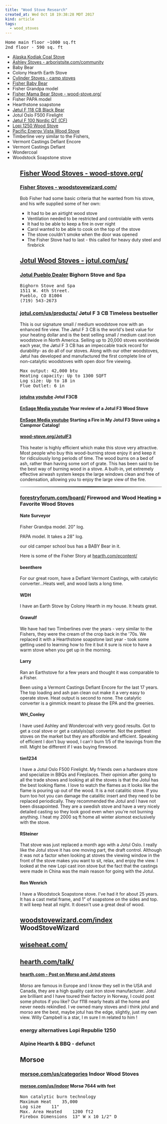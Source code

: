 ```yaml
---
title: "Wood Stove Research"
created_at: Wed Oct 18 19:38:28 MDT 2017
kind: article
tags:
  - wood_stoves
---
```


<pre>
Home main floor ~1000 sq.ft
2nd floor - 590 sq. ft
</pre>

<ul>
  <li><a href="http://www.alaskastove.com/coal-stoves/kodiak/" target="_blank">Alaska Kodiak Coal Stove</a></li>
  <li><a href="https://www.arboristsite.com/community/threads/ashley-stoves-danger.182598/" target="_blank">Ashley Stoves - arboristsite.com/community</a></li>
  <li>Baby Bear</li>
  <li>Colony Hearth Earth Stove</li>
  <li><a href="http://www.cylinderstoves.com/stoves.html" target="_blank">Cylinder Stoves - camp stoves</a></li>
  <li><a href="http://wood-stove.org/fisher-baby-bear.html" target="_blank">Fisher Baby Bear</a></li>
  <li>Fisher Grandpa model</li>
  <li><a href="http://wood-stove.org/fisher-mama-bear.html" target="_blank">Fisher Mama Bear Stove - wood-stove.org/</a></li>
  <li>Fisher PAPA model</li>
  <li>Hearthstone soapstone</li>
  <li><a href="http://jotul.com/us/products/wood-stoves/jotul-f-118-cb-black-bear" target="_blank">Jøtul F 118 CB Black Bear</a></li>
  <li>Jotul Oslo F500 Firelight</li>
  <li><a href="http://jotul.com/us/products/wood-stoves/jotul-f-100-nordic-qt-cf" target="_blank">Jøtul F 100 Nordic QT (CF)</a></li>
  <li><a href="http://www.lopistoves.com/product-detail.aspx?model=242" target="_blank">Lopi 1250 Wood Stove</a></li>
  <li><a href="http://pacificenergy.net/products/wood/traditional-stoves/vista/" target="_blank">Pacific Energy Vista Wood Stove</a></li>
  <li>Timberline very similar to the Fishers,</li>
  <li>Vermont Castings Defiant Encore</li>
  <li>Vermont Castings Defiant</li>
  <li>Wondercoal</li>
  <li>Woodstock Soapstone stove</li>
<ul>

<h2>
  <a href="http://wood-stove.org/fischerwoodstove.html" target="_blank">Fisher Wood Stoves - wood-stove.org/</a>
</h2>

<h3>
  <a href="http://www.woodstovewizard.com/fisher-wood-stoves.html" target="_blank">Fisher Stoves - woodstovewizard.com/</a>
</h3>

Bob Fisher had some basic criteria that he wanted from his stove, and his wife supplied some of her own:

<ul>
  <li>It had to be an airtight wood stove</li>
  <li>Ventilation needed to be restricted and controlable with vents</li>
  <li>It had to be able to keep a fire in over night</li>
  <li>Carol wanted to be able to cook on the top of the stove</li>
  <li>The stove couldn't smoke when the door was opened</li>
  <li>The Fisher Stove had to last - this called for heavy duty steel and firebrick</li>
</ul>

<h2>
  <a href="http://jotul.com/us/products/wood-stoves" target="_blank">Jotul Wood Stoves - jotul.com/us/</a>
</h2>

<h3>
  <a href="" target="_blank">Jotul Pueblo Dealer</a>
  Bighorn Stove and Spa
</h3>

<pre>
Bighorn Stove and Spa
1511 W. 4th Street. 
Pueblo, CO 81004
(719) 543-2673
</pre>

<h3>
  <a href="http://jotul.com/us/products/wood-stoves/jotul-f-3-cb" target="_blank">jotul.com/us/products/</a>
  Jøtul F 3 CB Timeless bestseller
</h3>

This is our signature small / medium woodstove now with an enhanced
fire view.  The Jøtul F 3 CB is the world's best value for your heating
dollar and is the best selling small / medium cast iron woodstove in
North America.  Selling up to 20,000 stoves worldwide each year, the
Jøtul F 3 CB has an impeccable track record for durability- as do all
of our stoves.  Along with our other woodstoves, Jøtul has developed
and manufactured the first complete line of non-catalytic woodstoves
with open door fire viewing.

<pre>
Max output: 42,000 btu
Heating capacity: Up to 1300 SQFT
Log size: Up to 18 in
Flue Outlet: 6 in
</pre>

<h4>
  <a href="https://www.youtube.com/watch?v=asWmOHjWz4U" target="_blank">jotulna youtube</a>
  Jotul F3CB
</h4>

<h4>
  <a href="https://www.youtube.com/watch?v=UbSMLNJslzY" target="_blank">EnSage Media youtube</a>
  Year review of a Jotul F3 Wood Stove
</h4>

<h4>
  <a href="https://www.youtube.com/watch?v=I6lImgk29OA" target="_blank">EnSage Media youtube</a>
  Starting a Fire in My Jotul F3 Stove using a Campmor Catalog!
</h4>

<h4>
  <a href="http://wood-stove.org/JotulF3.html" target="_blank">wood-stove.org/JotulF3</a>
</h4>

This heater is highly efficient which make this stove very
attractive. Most people who buy this wood-burning stove enjoy it and
keep it for ridiculously long periods of time. The wood burns on a bed of
ash, rather than having some sort of grate. This has been said to be the
best way of burning wood in a stove. A built-in, yet extremely effective
airwash system keeps the large windows clean and free of condensation,
allowing you to enjoy the large view of the fire.

<hr style="border: 0; height: 3px; background: #333; background-image: linear-gradient(to right, #ccc, #333, #ccc);">

<h3>
  <a href="http://www.forestryforum.com/board/index.php?topic=28414.0" target="_blank">forestryforum.com/board/</a>
  Firewood and Wood Heating » Favorite Wood Stoves 
</h3>

<h4>Nate Surveyor</h4>

Fisher Grandpa model. 20" log.

PAPA model. It takes a 28" log.

our old camper school bus has a BABY Bear in it. 

Here is some of the Fisher Story at
<a href="http://www.hearth.com/econtent/index.php/wiki/Fisher_Stoves" target="_blank">hearth.com/econtent/</a>

<h4>beenthere</h4>

For our great room, have a Defiant Vermont Castings, with catalytic converter...Heats well, and wood lasts a long time.

<h4>WDH</h4>

I have an Earth Stove by Colony Hearth in my house.  It heats great.

<h4>Grawulf</h4>

We have had two Timberlines over the years - very similar to the Fishers,
they were the cream of the crop back in the '70s. We replaced it with
a Hearthstone soapstone last year - took some getting used to learning
how to fire it but it sure is nice to have a warm stove when you get up
in the morning.

<h4>Larry</h4>

Ran an Earthstove for a few years and thought it was comparable to
a Fisher.

Been using a Vermont Castings Defiant Encore for the last 17 years.
The top loading and ash pan clean out make it a very easy to operate
stove.  Heat output is second to none.  The catalytic converter is a
gimmick meant to please the EPA and the greenies.

<h4>WH_Conley</h4>

I have used Ashley and Wondercoal with very good results. Got to get a
coal stove or get a catalyis(sp) converter. Not the prettiest stoves on
the market but they are affordible and efficient. Speaking of efficient
I don't buy wood, I can'r burn 1/5 of the leavings from the mill. Might
be different if I was buying firewood.

<h4>tim1234</h4>

I have a Jotul Oslo F500 Firelight.  My friends own a hardware store
and specialize in BBQs and Fireplaces.  Their opinion after going to
all the trade shows and looking at all the stoves is that the Jotul has
the best looking flame.  I love to watch the flames as it looks like
the flame is pouring up out of the wood.  It is a not catalitic stove.
If you burn too hot you can damage the catalitic insert and they need
to be replaced periodically.  They recommended the Jotul and I have
not been dissapointed.  They are a swedish stove and have a very nicely
detailed casting so they look good even when you're not burning anything.
I heat my 2000 sq ft home all winter alomost exclusively with the stove.

<h4>RSteiner</h4>

That stove was just replaced a month ago with a Jotul Oslo.  I really like
the Jotul stove it has one moving part, the draft control.  Although it
was not a factor when looking at stoves the viewing window in the front
of the stove makes you want to sit, relax, and enjoy the view.  I looked
at the new Lopi cast iron stove but the fact that the castings were made
in China was the main reason for going with the Jotul.

<h4>Ron Wenrich</h4>

I have a Woodstock Soapstone stove.  I've had it for about 25 years.
It has a cast metal frame, and 1" of soapstone on the sides and top.
It will keep heat all night.  It doesn't use a great deal of wood.

<h2>
  <a href="http://www.woodstovewizard.com/index.html" target="_blank">woodstovewizard.com/index</a>
  WoodStoveWizard
</h2>

<h2>
  <a href="http://www.wiseheat.com/" target="_blank">wiseheat.com/</a>
</h2>

<h2>
  <a href="https://www.hearth.com/talk/categories/main-hearth-forums.4/" target="_blank">hearth.com/talk/</a>
</h2>

<h4>
  <a href="https://www.hearth.com/talk/threads/show-us-yours-wood-shed.88203/page-2#post-1144567" target="_blank">hearth.com - Post on Morso and Jotul stoves</a>
</h4>

Morso are famous in Europe and I know they sell in the USA and Canada,
they are a high quality cast iron stove manufacturer. Jotul are brilliant
and I have toured their factory in Norway, I could post some photos if you
like? Our f118 nearly heats all the home and never needs rekindled. I ve
owned many stoves and i think jotul and morso are the best, maybe jotul
has the edge, slightly, just my own view. Willy Campbell is a star,
I m sure I m related to him !

<h3>
energy alternatives
Lopi Republie 1250
</h3>

<h3>
Alpine Hearth & BBQ - defunct
</h3>

<h2>Morsoe</h2>

<h3>
  <a href="https://morsoe.com/us/categories/indoor/products/shopc/wood-burning-stove-us" target="_blank">morsoe.com/us/categories</a>
  Indoor Wood Stoves
</h3>

<h4>
  <a href="https://morsoe.com/us/indoor/wood-burning-stove/shop/p7644_us" target="_blank">morsoe.com/us/indoor</a>
  Morsø 7644 with feet 
</h4>

<pre>
Non catalytic burn technology
Maximum Heat 	35,000
Log size 	11"
Max. Area Heated 	1200 ft2
Firebox Dimensions 	13" W x 10 1/2" D
</pre>

<!--
html boilerplate
<a href="" target="_blank"></a>
<a name=""></a>
<img src="" width="400px">
<ul>
  <li></li>
</ul>
<pre>
</pre>
<p style="margin-bottom: 2em;"></p>
<hr style="border: 0; height: 3px; background: #333; background-image: linear-gradient(to right, #ccc, #333, #ccc);">
<pre><code>
</code></pre>
<math xmlns='http://www.w3.org/1998/Math/MathML' display='block'>
</math>
-->
